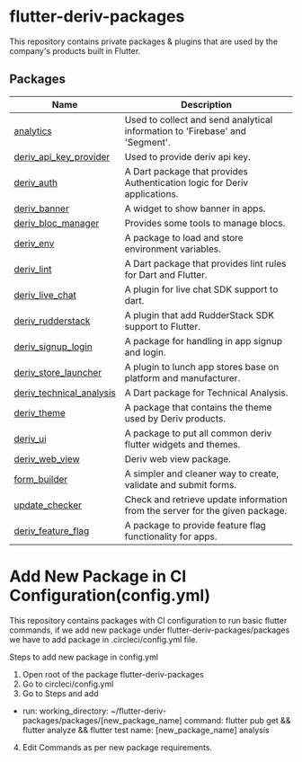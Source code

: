 # flutter-deriv-packages

This repository contains private packages & plugins that are used by the company's products built in Flutter.

## Packages

| Name                                                            | Description                                                                  |
| --------------------------------------------------------------- | ---------------------------------------------------------------------------- |
| [analytics](./packages/analytics)                               | Used to collect and send analytical information to 'Firebase' and 'Segment'. |
| [deriv_api_key_provider](./packages/deriv_api_key_provider)     | Used to provide deriv api key.                                               |
| [deriv_auth](./packages/deriv_auth)                             | A Dart package that provides Authentication logic for Deriv applications.    |
| [deriv_banner](./packages/deriv_banner)                         | A widget to show banner in apps.                                             |
| [deriv_bloc_manager](./packages/deriv_bloc_manager)             | Provides some tools to manage blocs.                                         |
| [deriv_env](./packages/deriv_env)                               | A package to load and store environment variables.                           |
| [deriv_lint](./packages/deriv_lint)                             | A Dart package that provides lint rules for Dart and Flutter.                |
| [deriv_live_chat](./packages/deriv_live_chat)                   | A plugin for live chat SDK support to dart.                                  |
| [deriv_rudderstack](./packages/deriv_rudderstack)               | A plugin that add RudderStack SDK support to Flutter.                        |
| [deriv_signup_login](./packages/deriv_signup_login)             | A package for handling in app signup and login.                              |
| [deriv_store_launcher](./packages/deriv_store_launcher)         | A plugin to lunch app stores base on platform and manufacturer.              |
| [deriv_technical_analysis](./packages/deriv_technical_analysis) | A Dart package for Technical Analysis.                                       |
| [deriv_theme](./packages/deriv_theme)                           | A package that contains the theme used by Deriv products.                    |
| [deriv_ui](./packages/deriv_ui)                                 | A package to put all common deriv flutter widgets and themes.                |
| [deriv_web_view](./packages/deriv_web_view)                     | Deriv web view package.                                                      |
| [form_builder](./packages/form_builder)                         | A simpler and cleaner way to create, validate and submit forms.              |
| [update_checker](./packages/update_checker)                     | Check and retrieve update information from the server for the given package. |
| [deriv_feature_flag](./packages/deriv_feature_flag)             | A package to provide feature flag functionality for apps.                    |

# Add New Package in CI Configuration(config.yml)

This repository contains packages with CI configuration to run basic flutter commands, if we add new package under flutter-deriv-packages/packages we have to add package in .circleci/config.yml file.

Steps to add new package in config.yml

1. Open root of the package flutter-deriv-packages
2. Go to circleci/config.yml
3. Go to Steps and add

- run:
  working_directory: ~/flutter-deriv-packages/packages/[new_package_name]
  command: flutter pub get && flutter analyze && flutter test
  name: [new_package_name] analysis

4. Edit Commands as per new package requirements.
